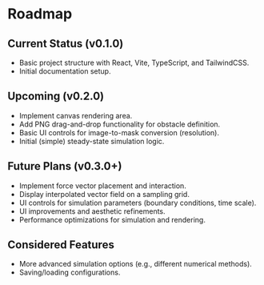 # Roadmap

## Current Status (v0.1.0)

-   Basic project structure with React, Vite, TypeScript, and TailwindCSS.
-   Initial documentation setup.

## Upcoming (v0.2.0)

-   Implement canvas rendering area.
-   Add PNG drag-and-drop functionality for obstacle definition.
-   Basic UI controls for image-to-mask conversion (resolution).
-   Initial (simple) steady-state simulation logic.

## Future Plans (v0.3.0+)

-   Implement force vector placement and interaction.
-   Display interpolated vector field on a sampling grid.
-   UI controls for simulation parameters (boundary conditions, time scale).
-   UI improvements and aesthetic refinements.
-   Performance optimizations for simulation and rendering.

## Considered Features

-   More advanced simulation options (e.g., different numerical methods).
-   Saving/loading configurations.
